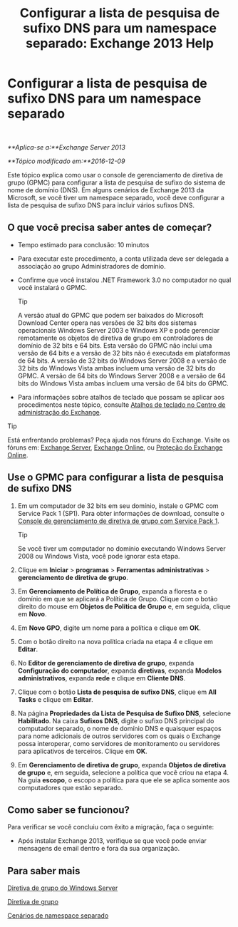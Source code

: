 ﻿---
title: 'Configurar a lista de pesquisa de sufixo DNS para um namespace separado: Exchange 2013 Help'
TOCTitle: Configurar a lista de pesquisa de sufixo DNS para um namespace separado
ms:assetid: cfa715ac-7b69-47c3-b206-933ec2cf677b
ms:mtpsurl: https://technet.microsoft.com/pt-br/library/Bb847901(v=EXCHG.150)
ms:contentKeyID: 50486692
ms.date: 05/22/2018
mtps_version: v=EXCHG.150
ms.translationtype: MT
---

# Configurar a lista de pesquisa de sufixo DNS para um namespace separado

 

_**Aplica-se a:**Exchange Server 2013_

_**Tópico modificado em:**2016-12-09_

Este tópico explica como usar o console de gerenciamento de diretiva de grupo (GPMC) para configurar a lista de pesquisa de sufixo do sistema de nome de domínio (DNS). Em alguns cenários de Exchange 2013 da Microsoft, se você tiver um namespace separado, você deve configurar a lista de pesquisa de sufixo DNS para incluir vários sufixos DNS.

## O que você precisa saber antes de começar?

  - Tempo estimado para conclusão: 10 minutos

  - Para executar este procedimento, a conta utilizada deve ser delegada a associação ao grupo Administradores de domínio.

  - Confirme que você instalou .NET Framework 3.0 no computador no qual você instalará o GPMC.
    

    > [!TIP]
    > A versão atual do GPMC que podem ser baixados do Microsoft Download Center opera nas versões de 32 bits dos sistemas operacionais Windows Server 2003 e Windows XP e pode gerenciar remotamente os objetos de diretiva de grupo em controladores de domínio de 32 bits e 64 bits. Esta versão do GPMC não inclui uma versão de 64 bits e a versão de 32 bits não é executada em plataformas de 64 bits. A versão de 32 bits do Windows Server 2008 e a versão de 32 bits do Windows Vista ambas incluem uma versão de 32 bits do GPMC. A versão de 64 bits do Windows Server 2008 e a versão de 64 bits do Windows Vista ambas incluem uma versão de 64 bits do GPMC.



  - Para informações sobre atalhos de teclado que possam se aplicar aos procedimentos neste tópico, consulte [Atalhos de teclado no Centro de administração do Exchange](keyboard-shortcuts-in-the-exchange-admin-center-exchange-online-protection-help.md).


> [!TIP]
> Está enfrentando problemas? Peça ajuda nos fóruns do Exchange. Visite os fóruns em: <A href="https://go.microsoft.com/fwlink/p/?linkid=60612">Exchange Server</A>, <A href="https://go.microsoft.com/fwlink/p/?linkid=267542">Exchange Online</A>, ou <A href="https://go.microsoft.com/fwlink/p/?linkid=285351">Proteção do Exchange Online</A>.



## Use o GPMC para configurar a lista de pesquisa de sufixo DNS

1.  Em um computador de 32 bits em seu domínio, instale o GPMC com Service Pack 1 (SP1). Para obter informações de download, consulte o [Console de gerenciamento de diretiva de grupo com Service Pack 1](https://go.microsoft.com/fwlink/p/?linkid=100126).
    

    > [!TIP]
    > Se você tiver um computador no domínio executando Windows Server 2008 ou Windows Vista, você pode ignorar esta etapa.



2.  Clique em **Iniciar** \> **programas** \> **Ferramentas administrativas** \> **gerenciamento de diretiva de grupo**.

3.  Em **Gerenciamento de Política de Grupo**, expanda a floresta e o domínio em que se aplicará a Política de Grupo. Clique com o botão direito do mouse em **Objetos de Política de Grupo** e, em seguida, clique em **Novo**.

4.  Em **Novo GPO**, digite um nome para a política e clique em **OK**.

5.  Com o botão direito na nova política criada na etapa 4 e clique em **Editar**.

6.  No **Editor de gerenciamento de diretiva de grupo**, expanda **Configuração do computador**, expanda **diretivas**, expanda **Modelos administrativos**, expanda **rede** e clique em **Cliente DNS**.

7.  Clique com o botão **Lista de pesquisa de sufixo DNS**, clique em **All Tasks** e clique em **Editar**.

8.  Na página **Propriedades da Lista de Pesquisa de Sufixo DNS**, selecione **Habilitado**. Na caixa **Sufixos DNS**, digite o sufixo DNS principal do computador separado, o nome de domínio DNS e quaisquer espaços para nome adicionais de outros servidores com os quais o Exchange possa interoperar, como servidores de monitoramento ou servidores para aplicativos de terceiros. Clique em **OK**.

9.  Em **Gerenciamento de diretiva de grupo**, expanda **Objetos de diretiva de grupo** e, em seguida, selecione a política que você criou na etapa 4. Na guia **escopo**, o escopo a política para que ele se aplica somente aos computadores que estão separado.

## Como saber se funcionou?

Para verificar se você concluiu com êxito a migração, faça o seguinte:

  - Após instalar Exchange 2013, verifique se que você pode enviar mensagens de email dentro e fora da sua organização.

## Para saber mais

[Diretiva de grupo do Windows Server](https://go.microsoft.com/fwlink/p/?linkid=100128)

[Diretiva de grupo](https://go.microsoft.com/fwlink/?linkid=268043)

[Cenários de namespace separado](disjoint-namespace-scenarios-exchange-2013-help.md)

